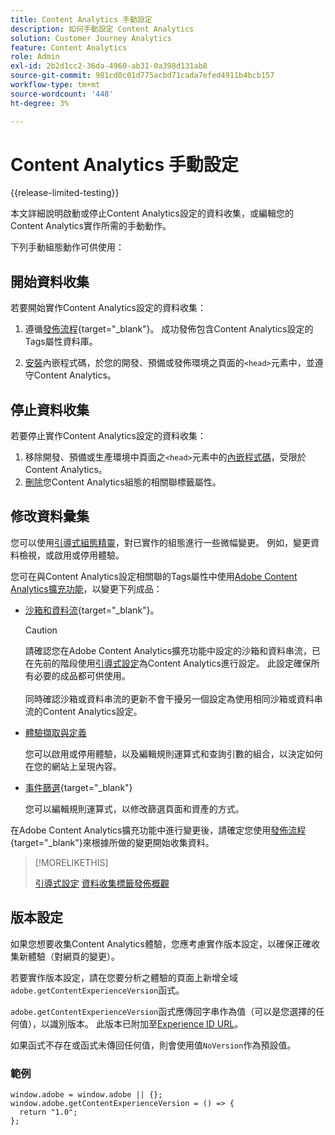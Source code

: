 ```yaml
---
title: Content Analytics 手動設定
description: 如何手動設定 Content Analytics
solution: Customer Journey Analytics
feature: Content Analytics
role: Admin
exl-id: 2b2d1cc2-36da-4960-ab31-0a398d131ab8
source-git-commit: 981cd0c01d775acbd71cada7efed4911b4bcb157
workflow-type: tm+mt
source-wordcount: '448'
ht-degree: 3%

---
```


# Content Analytics 手動設定

{{release-limited-testing}}


本文詳細說明啟動或停止Content Analytics設定的資料收集，或編輯您的Content Analytics實作所需的手動動作。

下列手動組態動作可供使用：

## 開始資料收集

若要開始實作Content Analytics設定的資料收集：

1. 遵循[發佈流程](https://experienceleague.adobe.com/en/docs/experience-platform/tags/publish/overview){target="_blank"}。 成功發佈包含Content Analytics設定的Tags屬性資料庫。

1. [安裝](https://experienceleague.adobe.com/en/docs/experience-platform/tags/publish/environments/environments#installation)內嵌程式碼，於您的開發、預備或發佈環境之頁面的`<head>`元素中，並遵守Content Analytics。


## 停止資料收集

若要停止實作Content Analytics設定的資料收集：

1. 移除開發、預備或生產環境中頁面之`<head>`元素中的[內嵌程式碼](https://experienceleague.adobe.com/en/docs/experience-platform/tags/publish/environments/environments)，受限於Content Analytics。
1. [刪除](https://experienceleague.adobe.com/en/docs/experience-platform/tags/publish/overview)您Content Analytics組態的相關聯標籤屬性。



## 修改資料彙集

您可以使用[引導式組態精靈](guided.md)，對已實作的組態進行一些微幅變更。 例如，變更資料檢視，或啟用或停用體驗。

您可在與Content Analytics設定相關聯的Tags屬性中使用[Adobe Content Analytics擴充功能](https://experienceleague.adobe.com/en/docs/experience-platform/tags/extensions/client/content-analytics/overview)，以變更下列成品：

* [沙箱和資料流](https://experienceleague.adobe.com/en/docs/experience-platform/tags/extensions/client/content-analytics/overview#configure-datastreams){target="_blank"}。

  >[!CAUTION]
  >
  >請確認您在Adobe Content Analytics擴充功能中設定的沙箱和資料串流，已在先前的階段使用[引導式設定](guided.md)為Content Analytics進行設定。 此設定確保所有必要的成品都可供使用。<br/><br/>同時確認沙箱或資料串流的更新不會干擾另一個設定為使用相同沙箱或資料串流的Content Analytics設定。
  >

* [體驗擷取與定義](https://experienceleague.adobe.com/en/docs/experience-platform/tags/extensions/client/content-analytics/overview?lang=en#configure-experience-capture-and-definition)

  您可以啟用或停用體驗，以及編輯規則運算式和查詢引數的組合，以決定如何在您的網站上呈現內容。

* [事件篩選](https://experienceleague.adobe.com/en/docs/experience-platform/tags/extensions/client/content-analytics/overview#configure-event-filtering){target="_blank"}

  您可以編輯規則運算式，以修改篩選頁面和資產的方式。


在Adobe Content Analytics擴充功能中進行變更後，請確定您使用[發佈流程](https://experienceleague.adobe.com/en/docs/experience-platform/tags/publish/overview){target="_blank"}來根據所做的變更開始收集資料。



>[!MORELIKETHIS]
>
>[引導式設定](guided.md)
>[資料收集標籤發佈概觀](https://experienceleague.adobe.com/en/docs/experience-platform/tags/publish/overview)
>


## 版本設定

如果您想要收集Content Analytics體驗，您應考慮實作版本設定，以確保正確收集新體驗（對網頁的變更）。

若要實作版本設定，請在您要分析之體驗的頁面上新增全域`adobe.getContentExperienceVersion`函式。

`adobe.getContentExperienceVersion`函式應傳回字串作為值（可以是您選擇的任何值），以識別版本。 此版本已附加至[Experience ID URL](/help/content-analytics/report/components.md#experience-metadata)。

如果函式不存在或函式未傳回任何值，則會使用值`NoVersion`作為預設值。

### 範例

```
window.adobe = window.adobe || {};
window.adobe.getContentExperienceVersion = () => {
  return "1.0";
};
```
